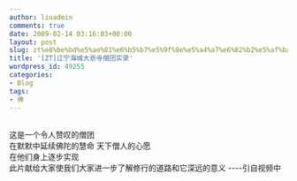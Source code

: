 ```yaml
---
author: liuadmin
comments: true
date: 2009-02-14 03:16:03+00:00
layout: post
slug: zt%e8%be%bd%e5%ae%81%e6%b5%b7%e5%9f%8e%e5%a4%a7%e6%82%b2%e5%af%ba%e5%83%a7%e5%9b%a2%e5%ae%9e%e5%bd%95
title: '[ZT]辽宁海城大悲寺僧团实录'
wordpress_id: 49255
categories:
- Blog
tags:
- 佛
---
```


<br />这是一个令人赞叹的僧团<br />在默默中延续佛陀的慧命 天下僧人的心愿<br />在他们身上逐步实现<br />此片献给大家使我们大家进一步了解修行的道路和它深远的意义 ----引自视频中
